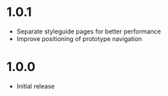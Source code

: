 # 1.0.1

* Separate styleguide pages for better performance
* Improve positioning of prototype navigation

# 1.0.0

* Initial release